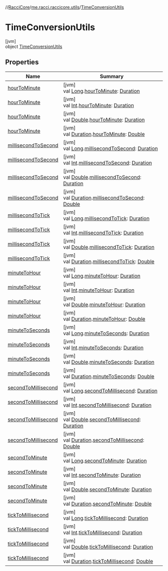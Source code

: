 //[RacciCore](../../../index.md)/[me.racci.raccicore.utils](../index.md)/[TimeConversionUtils](index.md)

# TimeConversionUtils

[jvm]\
object [TimeConversionUtils](index.md)

## Properties

| Name | Summary |
|---|---|
| [hourToMinute](hour-to-minute.md) | [jvm]<br>val [Long](https://kotlinlang.org/api/latest/jvm/stdlib/kotlin/-long/index.html).[hourToMinute](hour-to-minute.md): [Duration](https://kotlinlang.org/api/latest/jvm/stdlib/kotlin.time/-duration/index.html) |
| [hourToMinute](hour-to-minute.md) | [jvm]<br>val [Int](https://kotlinlang.org/api/latest/jvm/stdlib/kotlin/-int/index.html).[hourToMinute](hour-to-minute.md): [Duration](https://kotlinlang.org/api/latest/jvm/stdlib/kotlin.time/-duration/index.html) |
| [hourToMinute](hour-to-minute.md) | [jvm]<br>val [Double](https://kotlinlang.org/api/latest/jvm/stdlib/kotlin/-double/index.html).[hourToMinute](hour-to-minute.md): [Duration](https://kotlinlang.org/api/latest/jvm/stdlib/kotlin.time/-duration/index.html) |
| [hourToMinute](hour-to-minute.md) | [jvm]<br>val [Duration](https://kotlinlang.org/api/latest/jvm/stdlib/kotlin.time/-duration/index.html).[hourToMinute](hour-to-minute.md): [Double](https://kotlinlang.org/api/latest/jvm/stdlib/kotlin/-double/index.html) |
| [millisecondToSecond](millisecond-to-second.md) | [jvm]<br>val [Long](https://kotlinlang.org/api/latest/jvm/stdlib/kotlin/-long/index.html).[millisecondToSecond](millisecond-to-second.md): [Duration](https://kotlinlang.org/api/latest/jvm/stdlib/kotlin.time/-duration/index.html) |
| [millisecondToSecond](millisecond-to-second.md) | [jvm]<br>val [Int](https://kotlinlang.org/api/latest/jvm/stdlib/kotlin/-int/index.html).[millisecondToSecond](millisecond-to-second.md): [Duration](https://kotlinlang.org/api/latest/jvm/stdlib/kotlin.time/-duration/index.html) |
| [millisecondToSecond](millisecond-to-second.md) | [jvm]<br>val [Double](https://kotlinlang.org/api/latest/jvm/stdlib/kotlin/-double/index.html).[millisecondToSecond](millisecond-to-second.md): [Duration](https://kotlinlang.org/api/latest/jvm/stdlib/kotlin.time/-duration/index.html) |
| [millisecondToSecond](millisecond-to-second.md) | [jvm]<br>val [Duration](https://kotlinlang.org/api/latest/jvm/stdlib/kotlin.time/-duration/index.html).[millisecondToSecond](millisecond-to-second.md): [Double](https://kotlinlang.org/api/latest/jvm/stdlib/kotlin/-double/index.html) |
| [millisecondToTick](millisecond-to-tick.md) | [jvm]<br>val [Long](https://kotlinlang.org/api/latest/jvm/stdlib/kotlin/-long/index.html).[millisecondToTick](millisecond-to-tick.md): [Duration](https://kotlinlang.org/api/latest/jvm/stdlib/kotlin.time/-duration/index.html) |
| [millisecondToTick](millisecond-to-tick.md) | [jvm]<br>val [Int](https://kotlinlang.org/api/latest/jvm/stdlib/kotlin/-int/index.html).[millisecondToTick](millisecond-to-tick.md): [Duration](https://kotlinlang.org/api/latest/jvm/stdlib/kotlin.time/-duration/index.html) |
| [millisecondToTick](millisecond-to-tick.md) | [jvm]<br>val [Double](https://kotlinlang.org/api/latest/jvm/stdlib/kotlin/-double/index.html).[millisecondToTick](millisecond-to-tick.md): [Duration](https://kotlinlang.org/api/latest/jvm/stdlib/kotlin.time/-duration/index.html) |
| [millisecondToTick](millisecond-to-tick.md) | [jvm]<br>val [Duration](https://kotlinlang.org/api/latest/jvm/stdlib/kotlin.time/-duration/index.html).[millisecondToTick](millisecond-to-tick.md): [Double](https://kotlinlang.org/api/latest/jvm/stdlib/kotlin/-double/index.html) |
| [minuteToHour](minute-to-hour.md) | [jvm]<br>val [Long](https://kotlinlang.org/api/latest/jvm/stdlib/kotlin/-long/index.html).[minuteToHour](minute-to-hour.md): [Duration](https://kotlinlang.org/api/latest/jvm/stdlib/kotlin.time/-duration/index.html) |
| [minuteToHour](minute-to-hour.md) | [jvm]<br>val [Int](https://kotlinlang.org/api/latest/jvm/stdlib/kotlin/-int/index.html).[minuteToHour](minute-to-hour.md): [Duration](https://kotlinlang.org/api/latest/jvm/stdlib/kotlin.time/-duration/index.html) |
| [minuteToHour](minute-to-hour.md) | [jvm]<br>val [Double](https://kotlinlang.org/api/latest/jvm/stdlib/kotlin/-double/index.html).[minuteToHour](minute-to-hour.md): [Duration](https://kotlinlang.org/api/latest/jvm/stdlib/kotlin.time/-duration/index.html) |
| [minuteToHour](minute-to-hour.md) | [jvm]<br>val [Duration](https://kotlinlang.org/api/latest/jvm/stdlib/kotlin.time/-duration/index.html).[minuteToHour](minute-to-hour.md): [Double](https://kotlinlang.org/api/latest/jvm/stdlib/kotlin/-double/index.html) |
| [minuteToSeconds](minute-to-seconds.md) | [jvm]<br>val [Long](https://kotlinlang.org/api/latest/jvm/stdlib/kotlin/-long/index.html).[minuteToSeconds](minute-to-seconds.md): [Duration](https://kotlinlang.org/api/latest/jvm/stdlib/kotlin.time/-duration/index.html) |
| [minuteToSeconds](minute-to-seconds.md) | [jvm]<br>val [Int](https://kotlinlang.org/api/latest/jvm/stdlib/kotlin/-int/index.html).[minuteToSeconds](minute-to-seconds.md): [Duration](https://kotlinlang.org/api/latest/jvm/stdlib/kotlin.time/-duration/index.html) |
| [minuteToSeconds](minute-to-seconds.md) | [jvm]<br>val [Double](https://kotlinlang.org/api/latest/jvm/stdlib/kotlin/-double/index.html).[minuteToSeconds](minute-to-seconds.md): [Duration](https://kotlinlang.org/api/latest/jvm/stdlib/kotlin.time/-duration/index.html) |
| [minuteToSeconds](minute-to-seconds.md) | [jvm]<br>val [Duration](https://kotlinlang.org/api/latest/jvm/stdlib/kotlin.time/-duration/index.html).[minuteToSeconds](minute-to-seconds.md): [Double](https://kotlinlang.org/api/latest/jvm/stdlib/kotlin/-double/index.html) |
| [secondToMillisecond](second-to-millisecond.md) | [jvm]<br>val [Long](https://kotlinlang.org/api/latest/jvm/stdlib/kotlin/-long/index.html).[secondToMillisecond](second-to-millisecond.md): [Duration](https://kotlinlang.org/api/latest/jvm/stdlib/kotlin.time/-duration/index.html) |
| [secondToMillisecond](second-to-millisecond.md) | [jvm]<br>val [Int](https://kotlinlang.org/api/latest/jvm/stdlib/kotlin/-int/index.html).[secondToMillisecond](second-to-millisecond.md): [Duration](https://kotlinlang.org/api/latest/jvm/stdlib/kotlin.time/-duration/index.html) |
| [secondToMillisecond](second-to-millisecond.md) | [jvm]<br>val [Double](https://kotlinlang.org/api/latest/jvm/stdlib/kotlin/-double/index.html).[secondToMillisecond](second-to-millisecond.md): [Duration](https://kotlinlang.org/api/latest/jvm/stdlib/kotlin.time/-duration/index.html) |
| [secondToMillisecond](second-to-millisecond.md) | [jvm]<br>val [Duration](https://kotlinlang.org/api/latest/jvm/stdlib/kotlin.time/-duration/index.html).[secondToMillisecond](second-to-millisecond.md): [Double](https://kotlinlang.org/api/latest/jvm/stdlib/kotlin/-double/index.html) |
| [secondToMinute](second-to-minute.md) | [jvm]<br>val [Long](https://kotlinlang.org/api/latest/jvm/stdlib/kotlin/-long/index.html).[secondToMinute](second-to-minute.md): [Duration](https://kotlinlang.org/api/latest/jvm/stdlib/kotlin.time/-duration/index.html) |
| [secondToMinute](second-to-minute.md) | [jvm]<br>val [Int](https://kotlinlang.org/api/latest/jvm/stdlib/kotlin/-int/index.html).[secondToMinute](second-to-minute.md): [Duration](https://kotlinlang.org/api/latest/jvm/stdlib/kotlin.time/-duration/index.html) |
| [secondToMinute](second-to-minute.md) | [jvm]<br>val [Double](https://kotlinlang.org/api/latest/jvm/stdlib/kotlin/-double/index.html).[secondToMinute](second-to-minute.md): [Duration](https://kotlinlang.org/api/latest/jvm/stdlib/kotlin.time/-duration/index.html) |
| [secondToMinute](second-to-minute.md) | [jvm]<br>val [Duration](https://kotlinlang.org/api/latest/jvm/stdlib/kotlin.time/-duration/index.html).[secondToMinute](second-to-minute.md): [Double](https://kotlinlang.org/api/latest/jvm/stdlib/kotlin/-double/index.html) |
| [tickToMillisecond](tick-to-millisecond.md) | [jvm]<br>val [Long](https://kotlinlang.org/api/latest/jvm/stdlib/kotlin/-long/index.html).[tickToMillisecond](tick-to-millisecond.md): [Duration](https://kotlinlang.org/api/latest/jvm/stdlib/kotlin.time/-duration/index.html) |
| [tickToMillisecond](tick-to-millisecond.md) | [jvm]<br>val [Int](https://kotlinlang.org/api/latest/jvm/stdlib/kotlin/-int/index.html).[tickToMillisecond](tick-to-millisecond.md): [Duration](https://kotlinlang.org/api/latest/jvm/stdlib/kotlin.time/-duration/index.html) |
| [tickToMillisecond](tick-to-millisecond.md) | [jvm]<br>val [Double](https://kotlinlang.org/api/latest/jvm/stdlib/kotlin/-double/index.html).[tickToMillisecond](tick-to-millisecond.md): [Duration](https://kotlinlang.org/api/latest/jvm/stdlib/kotlin.time/-duration/index.html) |
| [tickToMillisecond](tick-to-millisecond.md) | [jvm]<br>val [Duration](https://kotlinlang.org/api/latest/jvm/stdlib/kotlin.time/-duration/index.html).[tickToMillisecond](tick-to-millisecond.md): [Double](https://kotlinlang.org/api/latest/jvm/stdlib/kotlin/-double/index.html) |
